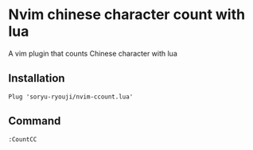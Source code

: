 # Nvim chinese character count with lua

A vim plugin that counts Chinese character with lua

## Installation

```
Plug 'soryu-ryouji/nvim-ccount.lua'
```

## Command

```vim
:CountCC
```
